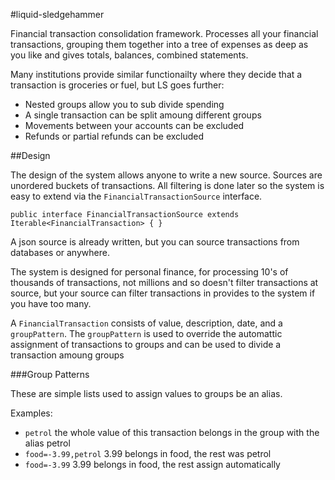 #liquid-sledgehammer

Financial transaction consolidation framework. Processes all your financial transactions, grouping them together into a tree of expenses as deep as you like and gives totals, balances, combined statements.

Many institutions provide similar functionailty where they decide that a transaction is groceries or fuel, but LS goes further:

- Nested groups allow you to sub divide spending
- A single transaction can be split amoung different groups
- Movements between your accounts can be excluded
- Refunds or partial refunds can be excluded

##Design

The design of the system allows anyone to write a new source. Sources are unordered buckets of transactions. All filtering is done later so the system is easy to extend via the `FinancialTransactionSource` interface.

``
public interface FinancialTransactionSource extends
		Iterable<FinancialTransaction> {
}
``

A json source is already written, but you can source transactions from databases or anywhere.

The system is designed for personal finance, for processing 10's of thousands of transactions, not millions and so doesn't filter transactions at source, but your source can filter transactions in provides to the system if you have too many.


A `FinancialTransaction` consists of value, description, date, and a `groupPattern`. The `groupPattern` is used to override the automattic assignment of transactions to groups and can be used to divide a transaction amoung groups

###Group Patterns

These are simple lists used to assign values to groups be an alias.

Examples:

- `petrol` the whole value of this transaction belongs in the group with the alias petrol
- `food=-3.99,petrol` 3.99 belongs in food, the rest was petrol
- `food=-3.99` 3.99 belongs in food, the rest assign automatically
